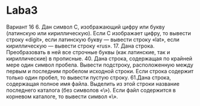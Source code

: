 # Laba3
Вариант 16
 6. Дан символ C, изображающий цифру или букву (латинскую или кириллическую).
   Если C изображает цифру, то вывести строку «digit», если латинскую букву — вывести строку «lat»,
   если кириллическую — вывести строку «rus».
 17. Дана строка. Преобразовать в ней все строчные буквы (как латинские, так и кириллические) в прописные.
 40. Дана строка, содержащая по крайней мере один символ пробела.
    Вывести подстроку, расположенную между первым и последним пробелом исходной строки.
    Если строка содержит только один пробел, то вывести пустую строку.
 61.Дана строка, содержащая полное имя файла.
   Выделить из этой строки название последнего каталога (без символов «\»).
   Если файл содержится в корневом каталоге, то вывести символ «\».
